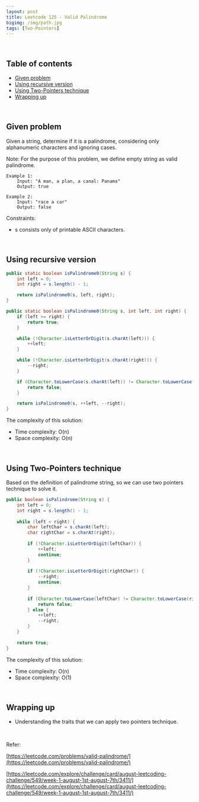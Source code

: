 ```yaml
---
layout: post
title: Leetcode 125 - Valid Palindrome
bigimg: /img/path.jpg
tags: [Two-Pointers]
---
```




<br>

## Table of contents
- [Given problem](#given-problem)
- [Using recursive version](#using-recursive-version)
- [Using Two-Pointers technique](#using-two-pointers-technique)
- [Wrapping up](#wrapping-up)


<br>

## Given problem

Given a string, determine if it is a palindrome, considering only alphanumeric characters and ignoring cases.

Note: For the purpose of this problem, we define empty string as valid palindrome.

```
Example 1:
    Input: "A man, a plan, a canal: Panama"
    Output: true

Example 2:
    Input: "race a car"
    Output: false
```

Constraints:
- s consists only of printable ASCII characters.

<br>

## Using recursive version


```java
public static boolean isPalindrome0(String s) {
    int left = 0;
    int right = s.length() - 1;

    return isPalindrome0(s, left, right);
}

public static boolean isPalindrome0(String s, int left, int right) {
    if (left >= right) {
        return true;
    }

    while (!Character.isLetterOrDigit(s.charAt(left))) {
        ++left;
    }

    while (!Character.isLetterOrDigit(s.charAt(right))) {
        --right;
    }

    if (Character.toLowerCase(s.charAt(left)) != Character.toLowerCase(s.charAt(right))) {
        return false;
    }

    return isPalindrome0(s, ++left, --right);
}
```

The complexity of this solution:
- Time complexity: O(n)
- Space complexity: O(n)


<br>

## Using Two-Pointers technique

Based on the definition of palindrome string, so we can use two pointers technique to solve it.

```java
public boolean isPalindrome(String s) {
    int left = 0;
    int right = s.length() - 1;
    
    while (left < right) {
        char leftChar = s.charAt(left);
        char rightChar = s.charAt(right);
        
        if (!Character.isLetterOrDigit(leftChar)) {
            ++left;
            continue;
        }
        
        if (!Character.isLetterOrDigit(rightChar)) {
            --right;
            continue;
        }
        
        if (Character.toLowerCase(leftChar) != Character.toLowerCase(rightChar)) {
            return false;
        } else {
            ++left;
            --right;
        }
    }
    
    return true;
}
```

The complexity of this solution:
- Time complexity: O(n)
- Space complexity: O(1)


<br>

## Wrapping up

- Understanding the traits that we can apply two pointers technique.


<br>

Refer:

[https://leetcode.com/problems/valid-palindrome/](https://leetcode.com/problems/valid-palindrome/)

[https://leetcode.com/explore/challenge/card/august-leetcoding-challenge/549/week-1-august-1st-august-7th/3411/](https://leetcode.com/explore/challenge/card/august-leetcoding-challenge/549/week-1-august-1st-august-7th/3411/)